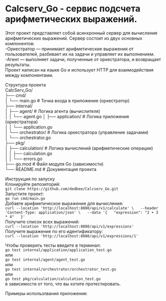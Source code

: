 # Calcserv_Go - сервис подсчета арифметических выражений.

Этот проект представляет собой асинхронный сервер для вычисления арифметических выражений. Сервер состоит из двух основных компонентов:  
  -Оркестратор — принимает арифметические выражения от пользователей, разбивает их на задачи и управляет их выполнением.  
  -Агент — выполняет задачи, полученные от оркестратора, и возвращает результаты.  
Проект написан на языке Go и использует HTTP для взаимодействия между компонентами.  

Структура проекта  
CalcServ_Go/  
├── cmd/  
│   └── main.go                # Точка входа в приложение (оркестратор)  
├── internal/  
│   ├── agent/                 # Логика агента (вычислителя)  
│   │   └── agent.go
│   ├── application/           # Логика приложения (оркестратора)  
│   │   └── application.go  
│   └── orchestrator/          # Логика оркестратора (управление задачами)  
│       └── orchestrator.go  
├── pkg/  
│   ├── calculation/           # Логика вычислений (арифметические операции)  
│   │   ├── calculation.go  
│   │   └── errors.go  
├── go.mod                     # Файл модуля Go (зависимости)  
└── README.md                  # Документация проекта  

Инструкция по запуску  
Клонируйте репозиторий:  
`git clone https://github.com/dedbee/Calcserv_Go.git`  
Запустите проект:  
`go run cmd/main.go`  
Добавте арифметическое выражение для вычисления:  
`curl --location 'http://localhost:8080/api/v1/calculate' \  
--header 'Content-Type: application/json' \  
--data '{  
  "expression": "2 + 3 * 4"  
}'  
`  
Получите список всех выражений:  
`curl --location 'http://localhost:8080/api/v1/expressions'`  
 Получите выражение по его идентификатору:  
 `curl --location 'http://localhost:8080/api/v1/expressions/1'`  
  
Чтобы проверить тесты введите в терминал:  
`go test internal/application/application_test.go`  
или  
`go test internal/agent/agent_test.go`  
или  
`go test internal/orchestrator/orchestrator_test.go`  
или  
`go test pkg/calculation/calculation_test.go`  
в зависимости от того, что вы хотите протестировать.  

Примеры использлвания приложения:  
